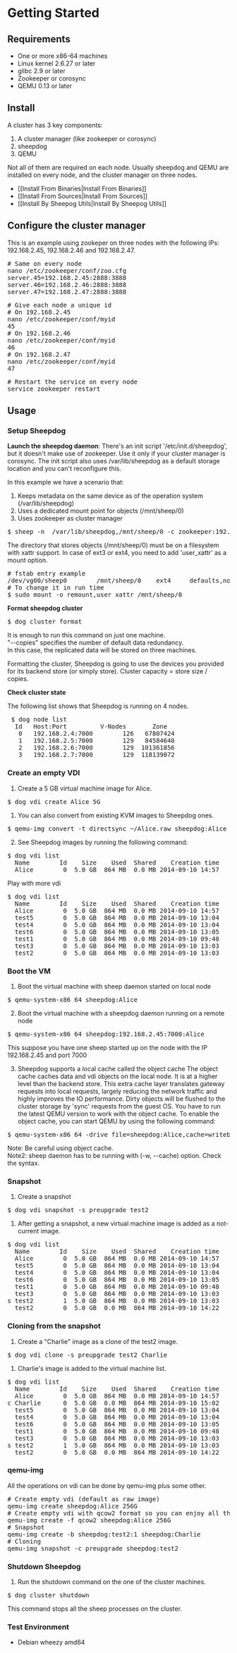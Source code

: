 # Getting Started

## Requirements
* One or more x86-64 machines
* Linux kernel 2.6.27 or later
* glibc 2.9 or later
* Zookeeper or corosync
* QEMU 0.13 or later

## Install

A cluster has 3 key components:

1. A cluster manager (like zookeeper or corosync)
1. sheepdog
1. QEMU

Not all of them are required on each node.
Usually sheepdog and QEMU are installed on every node, and the cluster manager on three nodes.

* [[Install From Binaries|Install From Binaries]]
* [[Install From Sources|Install From Sources]]
* [[Install By Sheepog Utils|Install By Sheepog Utils]]

## Configure the cluster manager

This is an example using zookeper on three nodes with the following IPs: 192.168.2.45, 192.168.2.46 and 192.168.2.47.

<pre>
# Same on every node
nano /etc/zookeeper/conf/zoo.cfg
server.45=192.168.2.45:2888:3888
server.46=192.168.2.46:2888:3888
server.47=192.168.2.47:2888:3888
</pre>

<pre>
# Give each node a unique id
# On 192.168.2.45
nano /etc/zookeeper/conf/myid
45
# On 192.168.2.46
nano /etc/zookeeper/conf/myid
46
# On 192.168.2.47
nano /etc/zookeeper/conf/myid
47
</pre>

<pre>
# Restart the service on every node
service zookeeper restart
</pre>

## Usage

### Setup Sheepdog

**Launch the sheepdog daemon**: There's an init script '/etc/init.d/sheepdog', but it doesn't make use of zookeeper. Use it only if your cluster manager is corosync.
The init script also uses /var/lib/sheepdog as a default storage location and you can't reconfigure this.

In this example we have a scenario that:

1. Keeps metadata on the same device as of the operation system (/var/lib/sheepdog)
1. Uses a dedicated mount point for objects (/mnt/sheep/0)
1. Uses zookeeper as cluster manager

<pre>
$ sheep -n  /var/lib/sheepdog,/mnt/sheep/0 -c zookeeper:192.168.2.45:2181,192.168.2.46:2181,192.168.2.47:2181
</pre>

The directory that stores objects (/mnt/sheep/0) must be on a filesystem with xattr support. In case of ext3 or ext4, you need to add 'user_xattr' as a mount option.

<pre>
# fstab entry example
/dev/vg00/sheep0        /mnt/sheep/0    ext4     defaults,noatime,user_xattr      0       0
# To change it in run time
$ sudo mount -o remount,user_xattr /mnt/sheep/0
</pre>

**Format sheepdog cluster**
<pre>
$ dog cluster format
</pre>
It is enough to run this command on just one machine.  
"--copies" specifies the number of default data redundancy.  
In this case, the replicated data will be stored on three machines.

Formatting the cluster, Sheepdog is going to use the devices you provided for its backend store (or simply store).
Cluster capacity = store size / copies. 

**Check cluster state**

The following list shows that Sheepdog is running on 4 nodes.
<pre>
 $ dog node list
  Id   Host:Port         V-Nodes       Zone
   0   192.168.2.4:7000        126   67807424
   1   192.168.2.5:7000        129   84584640
   2   192.168.2.6:7000        129  101361856
   3   192.168.2.7:7000        129  118139072
</pre>

### Create an empty VDI
1. Create a 5 GB virtual machine image for Alice.
<pre>
$ dog vdi create Alice 5G
</pre>

1. You can also convert from existing KVM images to Sheepdog ones.
<pre>
$ qemu-img convert -t directsync ~/Alice.raw sheepdog:Alice
</pre>

2. See Sheepdog images by running the following command:
<pre>
$ dog vdi list
  Name        Id    Size    Used  Shared    Creation time   VDI id  Copies  Tag
  Alice        0  5.0 GB  864 MB  0.0 MB 2014-09-10 14:57   15d167      3
</pre>
Play with more vdi
<pre>
$ dog vdi list
  Name        Id    Size    Used  Shared    Creation time   VDI id  Copies  Tag
  Alice        0  5.0 GB  864 MB  0.0 MB 2014-09-10 14:57   15d167      3
  test5        0  5.0 GB  864 MB  0.0 MB 2014-09-10 13:04   fd2c30      3              
  test4        0  5.0 GB  864 MB  0.0 MB 2014-09-10 13:04   fd2de4      3              
  test6        0  5.0 GB  864 MB  0.0 MB 2014-09-10 13:05   fd3149      3              
  test1        0  5.0 GB  864 MB  0.0 MB 2014-09-10 09:48   fd32fc      3              
  test3        0  5.0 GB  864 MB  0.0 MB 2014-09-10 13:03   fd3663      3              
  test2        0  5.0 GB  864 MB  0.0 MB 2014-09-10 13:03   fd3816      3
</pre>

### Boot the VM
1. Boot the virtual machine with sheep daemon started on local node
<pre>
$ qemu-system-x86_64 sheepdog:Alice
</pre>

2. Boot the virtual machine with a sheepdog daemon running on a remote node
<pre>
$ qemu-system-x86_64 sheepdog:192.168.2.45:7000:Alice
</pre>
This suppose you have one sheep started up on the node with the IP 192.168.2.45 and port 7000

3. Sheepdog supports a local cache called the object cache
The object cache caches data and vdi objects on the local node. It is at a
higher level than the backend store. This extra cache layer translates gateway
requests into local requests, largely reducing the network traffic and highly
improves the IO performance.
Dirty objects will be flushed to the cluster storage by 'sync' requests from the
guest OS.
You have to run the latest QEMU version to work with the object cache. To enable the object cache,
you can start QEMU by using the following command:
<pre>
$ qemu-system-x86_64 -drive file=sheepdog:Alice,cache=writeback
</pre>
Note: Be careful using object cache.  
Note2: sheep daemon has to be running with (-w, --cache) option. Check the syntax.

### Snapshot
1. Create a snapshot
<pre>
$ dog vdi snapshot -s preupgrade test2
</pre>

1. After getting a snapshot, a new virtual machine image is added as a not-current image.
<pre>
$ dog vdi list
  Name        Id    Size    Used  Shared    Creation time   VDI id  Copies  Tag
  Alice        0  5.0 GB  864 MB  0.0 MB 2014-09-10 14:57   15d167      3
  test5        0  5.0 GB  864 MB  0.0 MB 2014-09-10 13:04   fd2c30      3              
  test4        0  5.0 GB  864 MB  0.0 MB 2014-09-10 13:04   fd2de4      3              
  test6        0  5.0 GB  864 MB  0.0 MB 2014-09-10 13:05   fd3149      3              
  test1        0  5.0 GB  864 MB  0.0 MB 2014-09-10 09:48   fd32fc      3              
  test3        0  5.0 GB  864 MB  0.0 MB 2014-09-10 13:03   fd3663      3              
s test2        1  5.0 GB  864 MB  0.0 MB 2014-09-10 13:03   fd3816      3    preupgrade
  test2        0  5.0 GB  0.0 MB  864 MB 2014-09-10 14:22   fd3817      3       
</pre>

### Cloning from the snapshot
1. Create a "Charlie" image as a clone of the test2 image.
<pre>
$ dog vdi clone -s preupgrade test2 Charlie
</pre>

1. Charlie's image is added to the virtual machine list.
<pre>
$ dog vdi list
  Name        Id    Size    Used  Shared    Creation time   VDI id  Copies  Tag
  Alice        0  5.0 GB  864 MB  0.0 MB 2014-09-10 14:57   15d167      3              
c Charlie      0  5.0 GB  0.0 MB  864 MB 2014-09-10 15:02   3ca881      3              
  test5        0  5.0 GB  864 MB  0.0 MB 2014-09-10 13:04   fd2c30      3              
  test4        0  5.0 GB  864 MB  0.0 MB 2014-09-10 13:04   fd2de4      3              
  test6        0  5.0 GB  864 MB  0.0 MB 2014-09-10 13:05   fd3149      3              
  test1        0  5.0 GB  864 MB  0.0 MB 2014-09-10 09:48   fd32fc      3              
  test3        0  5.0 GB  864 MB  0.0 MB 2014-09-10 13:03   fd3663      3              
s test2        1  5.0 GB  864 MB  0.0 MB 2014-09-10 13:03   fd3816      3    preupgrade
  test2        0  5.0 GB  0.0 MB  864 MB 2014-09-10 14:22   fd3817      3
</pre>

### qemu-img

All the operations on vdi can be done by qemu-img plus some other.
<pre>
# Create empty vdi (default as raw image)
qemu-img create sheepdog:Alice 256G
# Create empty vdi with qcow2 format so you can enjoy all the qcow2 features
qemu-img create -f qcow2 sheepdog:Alice 256G 
# Snapshot
qemu-img create -b sheepdog:test2:1 sheepdog:Charlie
# Cloning
qemu-img snapshot -c preupgrade sheepdog:test2
</pre>

### Shutdown Sheepdog
1. Run the shutdown command on the one of the cluster machines.
<pre>
$ dog cluster shutdown
</pre>

This command stops all the sheep processes on the cluster.

### Test Environment
* Debian wheezy amd64